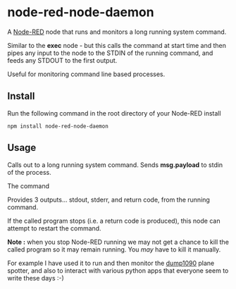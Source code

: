 node-red-node-daemon
====================

A <a href="http://nodered.org" target="_new">Node-RED</a> node that runs and
monitors a long running system command.

Similar to the **exec** node  - but this calls the command at start time and
then pipes any input to the node to the STDIN of the running command, and feeds
any STDOUT to the first output.

Useful for monitoring command line based processes.

Install
-------

Run the following command in the root directory of your Node-RED install

    npm install node-red-node-daemon


Usage
-----

Calls out to a long running system command. Sends <b>msg.payload</b> to stdin of the process.

The command

Provides 3 outputs... stdout, stderr, and return code, from the running command.

If the called program stops (i.e. a return code is produced), this node can attempt
to restart the command.

**Note :** when you stop Node-RED running we may not get a chance to kill the
called program so it may remain running. You <i>may</i> have to kill it manually.

For example I have used it to run and then monitor the
<a href="https://github.com/antirez/dump1090" target="_new">dump1090</a> plane
spotter, and also to interact with various python apps that everyone seem to write
these days :-)
